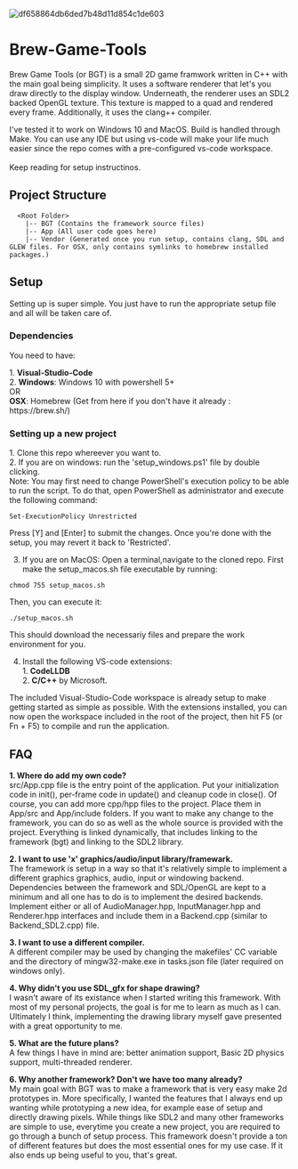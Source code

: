 ![df658864db6ded7b48d11d854c1de603](https://user-images.githubusercontent.com/8151229/169726159-d70c5323-072f-4379-80ab-7247dc127b91.gif)

# Brew-Game-Tools
Brew Game Tools (or BGT) is a small 2D game framwork written in C++ with the main goal being simplicity. 
It uses a software renderer that let's you draw directly to the display window. Underneath, the renderer uses an SDL2 backed OpenGL texture. This texture is mapped to a quad and rendered every frame. Additionally, it uses the clang++ compiler.

I've tested it to work on Windows 10 and MacOS. Build is handled through Make. You can use any IDE but using vs-code will make your life much easier since the repo comes with a pre-configured vs-code workspace.<br><br>
Keep reading for setup instructinos.

## Project Structure
```
  <Root Folder>
    |-- BGT (Contains the framework source files)
    |-- App (All user code goes here)
    |-- Vendor (Generated once you run setup, contains clang, SDL and GLEW files. For OSX, only contains symlinks to homebrew installed packages.)
```

## Setup
Setting up is super simple. You just have to run the appropriate setup file and all will be taken care of.

### Dependencies
You need to have:
<p>
  1. <b>Visual-Studio-Code</b><br>
  2. <b>Windows</b>: Windows 10 with powershell 5+<br>
  OR<br>
  <b>OSX</b>: Homebrew (Get from here if you don't have it already : https://brew.sh/)<br>
  
### Setting up a new project
<p>
  1. Clone this repo whereever you want to.<br>
  2. If you are on windows: run the 'setup_windows.ps1' file by double clicking.<br>
  Note: You may first need to change PowerShell's execution policy to be able to run the script. To do that, open PowerShell as administrator and execute the following command:
  
  ```
  Set-ExecutionPolicy Unrestricted
  ```
  Press [Y] and [Enter] to submit the changes. Once you're done with the setup, you may revert it back to 'Restricted'.
 
  3. If you are on MacOS: Open a terminal,navigate to the cloned repo. First make the setup_macos.sh file executable by running:
  
  ```
  chmod 755 setup_macos.sh
  ```
  Then, you can execute it:
  ```
  ./setup_macos.sh
  ```
This should download the necessariy files and prepare the work environment for you.<br>
  
  4. Install the following VS-code extensions: <br>
    1. <b>CodeLLDB</b><br>
    2. <b>C/C++</b> by Microsoft.<br>
  
<p>The included Visual-Studio-Code workspace is already setup to make getting started as simple as possible. With the extensions installed, you can now open the workspace included in the root of the project, then hit F5 (or Fn + F5) to compile and run the application.<br>

## FAQ
  <b>1. Where do add my own code?</b><br>
  src/App.cpp file is the entry point of the application. Put your initialization code in init(), per-frame code in update() and cleanup code in close(). Of course, you can add more cpp/hpp files to the project. Place them in App/src and App/include folders. If you want to make any change to the framework, you can do so as well as the whole source is provided with the project. Everything is linked dynamically, that includes linking to the framework (bgt) and linking to the SDL2 library.<pr>
  
  <b>2. I want to use 'x' graphics/audio/input library/framewark.</b><br>
  The framework is setup in a way so that it's relatively simple to implement a different graphics graphics, audio, input or windowing backend. Dependencies between the framework and SDL/OpenGL are kept to a minimum and all one has to do is to implement the desired backends. Implement either or all of AudioManager.hpp, InputManager.hpp and Renderer.hpp interfaces and include them in a Backend.cpp (similar to Backend_SDL2.cpp) file.<p>
      
  <b>3. I want to use a different compiler.</b><br>
  A different compiler may be used by changing the makefiles' CC variable and the directory of mingw32-make.exe in tasks.json file (later required on windows only).<p>
    
  <b>4. Why didn't you use SDL_gfx for shape drawing?</b><br>
  I wasn't aware of its existance when I started writing this framework. With most of my personal projects, the goal is for me to learn as much as I can. Ultimately I think, implementing the drawing library myself gave presented with a great opportunity to me.<p>
    
  <b>5. What are the future plans?</b><br>
  A few things I have in mind are: better animation support, Basic 2D physics support, multi-threaded renderer.<p>
  
  <b>6. Why another framework? Don't we have too many already?</b><br>
    My main goal with BGT was to make a framework that is very easy make 2d prototypes in. More specifically, I wanted the features that I always end up wanting while prototyping a new idea, for example ease of setup and directly drawing pixels. While things like SDL2 and many other frameworks are simple to use, everytime you create a new project, you are required to go through a bunch of setup process. This framework doesn't provide a ton of different features but does the most essential ones for my use case. If it also ends up being useful to you, that's great.
   
